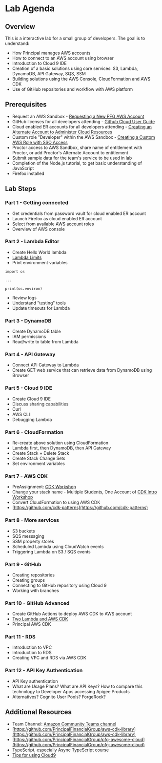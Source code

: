 # Lab Agenda

## Overview
This is a interactive lab for a small group of developers.  The goal is to understand:

- How Principal manages AWS accounts
- How to connect to an AWS account using browser
- Introduction to Cloud 9 IDE
- Creation of a basic solutions using core services: S3, Lambda, DynamoDB, API Gateway, SQS, SSM
- Building solutions using the AWS Console, CloudFormation and AWS CDK
- Use of GitHub repositories and workflow with AWS platform

## Prerequisites
- Request an AWS Sandbox - [Requesting a New PFG AWS Account](https://docs.principal.com/display/AWS/Requesting+a+New+PFG+AWS+Account)
- GitHub licenses for all developers attending - [Github Cloud User Guide](https://docs.principal.com/display/ECH/Github+Cloud+User+Guide)
- Cloud enabled ER accounts for all developers attending - [Creating an Alternate Account to Administer Cloud Resources](https://docs.principal.com/display/AWS/Creating+an+Alternate+Account+to+Administer+Cloud+Resources)
- Custom role "Developer" within the AWS Sandbox - [Creating a Custom AWS Role with SSO Access](https://docs.principal.com/display/AWS/Creating+a+Custom+AWS+Role+with+SSO+Access)
- Proctor access to AWS Sandbox, share name of entitlement with Proctor, or add Proctor's Alternate Account to entitlement
- Submit sample data for the team's service to be used in lab
- Completion of the Node.js tutorial, to get basic understanding of JavaScript
- Firefox installed

## Lab Steps

### Part 1 - Getting connected

- Get credentials from password vault for cloud enabled ER account
- Launch Firefox as cloud enabled ER account
- Select from available AWS account roles
- Overview of AWS console

### Part 2 - Lambda Editor
- Create Hello World lambda
- [Lambda Limits](https://docs.aws.amazon.com/lambda/latest/dg/gettingstarted-limits.html)
- Print environment variables
```
import os

...

print(os.environ)
```
- Review logs
- Understand "testing" tools
- Update timeouts for Lambda

### Part 3 - DynamoDB
- Create DynamoDB table
- IAM permissions
- Read/write to table from Lambda

### Part 4 - API Gateway
- Connect API Gateway to Lambda
- Create GET web service that can retrieve data from DynamoDB using Browser

### Part 5 - Cloud 9 IDE
- Create Cloud 9 IDE
- Discuss sharing capabilities
- Curl
- AWS CLI
- Debugging Lambda

### Part 6 - CloudFormation
- Re-create above solution using CloudFormation
- Lambda first, then DynamoDB, then API Gateway
- Create Stack + Delete Stack
- Create Stack Change Sets
- Set environment variables

### Part 7 - AWS CDK
- PreAssignment: [CDK Workshop](https://cdkworkshop.com/)
- Change your stack name - Multiple Students, One Account of [CDK Intro Workshop](https://docs.principal.com/display/AWS/CDK+Intro+Workshop)
- Convert CloudFormation to using AWS CDK
- [https://github.com/cdk-patterns](https://github.com/cdk-patterns)

### Part 8 - More services
- S3 buckets
- SQS messaging
- SSM property stores
- Scheduled Lambda using CloudWatch events
- Triggering Lambda on S3 / SQS events

### Part 9 - GitHub
- Creating repositories
- Creating groups
- Connecting to GitHub repository using Cloud 9
- Working with branches

### Part 10 - GitHub Advanced
- Create GitHub Actions to deploy AWS CDK to AWS account
- [Two Lambda and AWS CDK](https://docs.principal.com/display/ECH/Two+Lambda+and+AWS+CDK)
- Principal AWS CDK

### Part 11 - RDS
- Introduction to VPC
- Introduction to RDS
- Creating VPC and RDS via AWS CDK

### Part 12 - API Key Authentication
- API Key authentication
- What are Usage Plans?  What are API Keys?  How to compare this technology to Developer Apps accessing Apigee Products
- Alternatives?  Cognito User Pools?  ForgeRock?

## Additional Resources
- Team Channel: [Amazon Community Teams channel](https://teams.microsoft.com/l/team/19%3a59013c925026486ebe40c115d34b6493%40thread.tacv2/conversations?groupId=e534b89f-cad9-4262-8c7b-e1147d3bf852&tenantId=3bea478c-1684-4a8c-8e85-045ec54ba430)
- [https://github.com/PrincipalFinancialGroup/aws-cdk-library](https://github.com/PrincipalFinancialGroup/aws-cdk-library)
- [https://github.com/PrincipalFinancialGroup/pfg-awesome-cloud](https://github.com/PrincipalFinancialGroup/pfg-awesome-cloud)
- [TypeScript](https://docs.principal.com/display/WEB/TypeScript), especially Async TypeScript course
- [Tips for using Cloud9](https://docs.principal.com/display/AWS/Tips+for+using+Cloud9)
